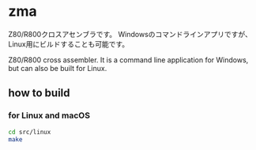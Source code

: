 # zma

Z80/R800クロスアセンブラです。
Windowsのコマンドラインアプリですが、Linux用にビルドすることも可能です。

Z80/R800 cross assembler.
It is a command line application for Windows, but can also be built for Linux.

## how to build

### for Linux and macOS

```sh
cd src/linux
make
```
